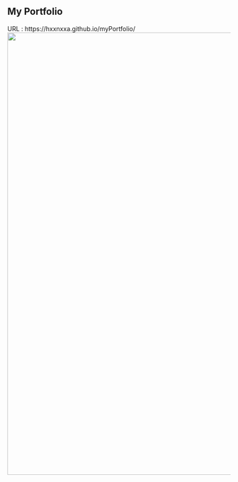 
<h2>My Portfolio</h2>
URL : https://hxxnxxa.github.io/myPortfolio/
</br>
<img src="https://user-images.githubusercontent.com/23094041/115257801-67348580-a16b-11eb-81b0-a7bb90ee581a.png" width="1000" height"500"/>

